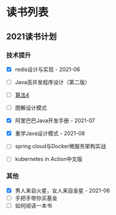 # 读书列表
## 2021读书计划
### 技术提升
- [x] redis设计与实现 - 2021-06

- [ ] Java高并发程序设计（第二版）

- [ ] [算法4](https://algs4.cs.princeton.edu/home/)

- [ ] 图解设计模式

- [x] 阿里巴巴Java开发手册 - 2021-07

- [x] 重学Java设计模式 - 2021-08

- [ ] spring cloud与Docker微服务架构实战

- [ ] kubernetes in Action中文版

  


### 其他
- [x] 男人来自火星，女人来自金星 - 2021-06
- [ ] 手把手带你买基金
- [ ] 如何阅读一本书